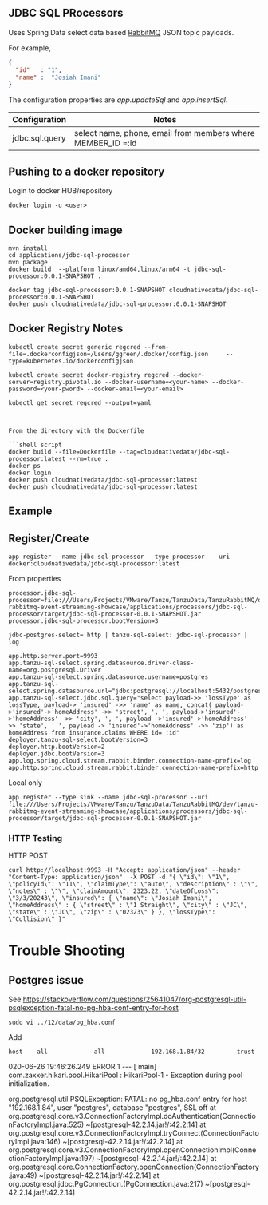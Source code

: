 ## JDBC SQL PRocessors

Uses Spring Data select data based [RabbitMQ](https://www.rabbitmq.com/) JSON topic payloads. 


For example,

```json
{
  "id"   : "1",
  "name" :  "Josiah Imani"
}
``` 

The configuration properties are *app.updateSql* and *app.insertSql*.


| Configuration  | Notes                                                       |
|----------------|-------------------------------------------------------------| 
| jdbc.sql.query | select name, phone, email from members where MEMBER_ID =:id |



## Pushing to a docker repository

Login to docker HUB/repository

```shell script
docker login -u <user>
```

## Docker building image

```shell
mvn install
cd applications/jdbc-sql-processor
mvn package
docker build  --platform linux/amd64,linux/arm64 -t jdbc-sql-processor:0.0.1-SNAPSHOT .
```

```shell
docker tag jdbc-sql-processor:0.0.1-SNAPSHOT cloudnativedata/jdbc-sql-processor:0.0.1-SNAPSHOT
docker push cloudnativedata/jdbc-sql-processor:0.0.1-SNAPSHOT
```


## Docker Registry Notes

```shell script
kubectl create secret generic regcred --from-file=.dockerconfigjson=/Users/ggreen/.docker/config.json     --type=kubernetes.io/dockerconfigjson
```


```shell script
kubectl create secret docker-registry regcred --docker-server=registry.pivotal.io --docker-username=<your-name> --docker-password=<your-pword> --docker-email=<your-email>
```

```shell script
kubectl get secret regcred --output=yaml



From the directory with the Dockerfile

```shell script
docker build --file=Dockerfile --tag=cloudnativedata/jdbc-sql-processor:latest --rm=true .
docker ps
docker login
docker push cloudnativedata/jdbc-sql-processor:latest 
docker push cloudnativedata/jdbc-sql-processor:latest
```


## Example

## Register/Create

```shell script
app register --name jdbc-sql-processor --type processor  --uri docker:cloudnativedata/jdbc-sql-processor:latest
```


From properties

```properties
processor.jdbc-sql-processor=file:///Users/Projects/VMware/Tanzu/TanzuData/TanzuRabbitMQ/dev/tanzu-rabbitmq-event-streaming-showcase/applications/processors/jdbc-sql-processor/target/jdbc-sql-processor-0.0.1-SNAPSHOT.jar
processor.jdbc-sql-processor.bootVersion=3
```

```shell script
jdbc-postgres-select= http | tanzu-sql-select: jdbc-sql-processor | log
```

```properties
app.http.server.port=9993
app.tanzu-sql-select.spring.datasource.driver-class-name=org.postgresql.Driver
app.tanzu-sql-select.spring.datasource.username=postgres
app.tanzu-sql-select.spring.datasource.url="jdbc:postgresql://localhost:5432/postgres"
app.tanzu-sql-select.jdbc.sql.query="select payload->> 'lossType' as lossType, payload-> 'insured' ->> 'name' as name, concat( payload->'insured'->'homeAddress' ->> 'street', ', ', payload->'insured'->'homeAddress' ->> 'city', ', ', payload ->'insured'->'homeAddress' ->> 'state', ' ', payload -> 'insured'->'homeAddress' ->> 'zip') as homeAddress from insurance.claims WHERE id= :id"
deployer.tanzu-sql-select.bootVersion=3
deployer.http.bootVersion=2
deployer.jdbc.bootVersion=3
app.log.spring.cloud.stream.rabbit.binder.connection-name-prefix=log
app.http.spring.cloud.stream.rabbit.binder.connection-name-prefix=http
```

Local only

```shell
app register --type sink --name jdbc-sql-processor --uri file:///Users/Projects/VMware/Tanzu/TanzuData/TanzuRabbitMQ/dev/tanzu-rabbitmq-event-streaming-showcase/applications/processors/jdbc-sql-processor/target/jdbc-sql-processor-0.0.1-SNAPSHOT.jar
```




### HTTP Testing


HTTP POST

```shell
curl http://localhost:9993 -H "Accept: application/json" --header "Content-Type: application/json"  -X POST -d "{ \"id\": \"1\", \"policyId\": \"11\", \"claimType\": \"auto\", \"description\" : \"\", \"notes\" : \"\", \"claimAmount\": 2323.22, \"dateOfLoss\": \"3/3/20243\", \"insured\": { \"name\": \"Josiah Imani\", \"homeAddress\" : { \"street\" : \"1 Straight\", \"city\" : \"JC\", \"state\" : \"JC\", \"zip\" : \"02323\" } }, \"lossType\": \"Collision\" }"
```


# Trouble Shooting

## Postgres issue

See https://stackoverflow.com/questions/25641047/org-postgresql-util-psqlexception-fatal-no-pg-hba-conf-entry-for-host

    sudo vi ../12/data/pg_hba.conf

Add

    host    all             all             192.168.1.84/32         trust

020-06-26 19:46:26.249 ERROR 1 --- [           main] com.zaxxer.hikari.pool.HikariPool        : HikariPool-1 - Exception during pool initialization.

org.postgresql.util.PSQLException: FATAL: no pg_hba.conf entry for host "192.168.1.84", user "postgres", database "postgres", SSL off
	at org.postgresql.core.v3.ConnectionFactoryImpl.doAuthentication(ConnectionFactoryImpl.java:525) ~[postgresql-42.2.14.jar!/:42.2.14]
	at org.postgresql.core.v3.ConnectionFactoryImpl.tryConnect(ConnectionFactoryImpl.java:146) ~[postgresql-42.2.14.jar!/:42.2.14]
	at org.postgresql.core.v3.ConnectionFactoryImpl.openConnectionImpl(ConnectionFactoryImpl.java:197) ~[postgresql-42.2.14.jar!/:42.2.14]
	at org.postgresql.core.ConnectionFactory.openConnection(ConnectionFactory.java:49) ~[postgresql-42.2.14.jar!/:42.2.14]
	at org.postgresql.jdbc.PgConnection.<init>(PgConnection.java:217) ~[postgresql-42.2.14.jar!/:42.2.14]
	



